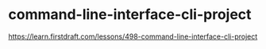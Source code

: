 # command-line-interface-cli-project

https://learn.firstdraft.com/lessons/498-command-line-interface-cli-project
